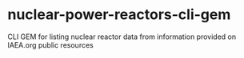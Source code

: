 # nuclear-power-reactors-cli-gem
CLI GEM for listing nuclear reactor data from information provided on IAEA.org public resources
